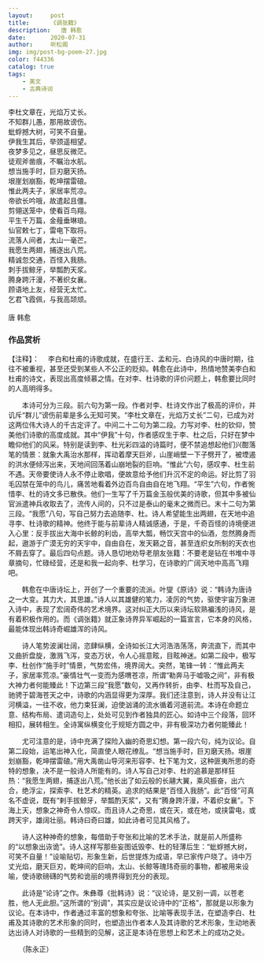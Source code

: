 ```yaml
---
layout:     post
title:      《调张籍》
description:   唐 韩愈
date:       2020-07-31
author:     听松阁
img: img/post-bg-poem-27.jpg
color: f44336
catalog: true
tags:
    - 美文
    - 古典诗词
---
```


李杜文章在，光焰万丈长。<br>
不知群儿愚，那用故谤伤。<br>
蚍蜉撼大树，可笑不自量。<br>
伊我生其后，举颈遥相望。<br>
夜梦多见之，昼思反微茫。<br>
徒观斧凿痕，不瞩治水航。<br>
想当施手时，巨刃磨天扬。<br>
垠崖划崩豁，乾坤摆雷硠。<br>
惟此两夫子，家居率荒凉。<br>
帝欲长吟哦，故遣起且僵。<br>
剪翎送笼中，使看百鸟翔。<br>
平生千万篇，金薤垂琳琅。<br>
仙官敕七丁，雷电下取将。<br>
流落人间者，太山一毫芒。<br>
我愿生两翅，捕逐出八荒。<br>
精诚忽交通，百怪入我肠。<br>
刺手拔鲸牙，举瓢酌天浆。<br>
腾身跨汗漫，不著织女襄。<br>
顾语地上友，经营无太忙。<br>
乞君飞霞佩，与我高颉颃。<br>
<br>
唐 韩愈

### 作品赏析
【注释】：
　李白和杜甫的诗歌成就，在盛行王、孟和元、白诗风的中唐时期，往往不被重视，甚至还受到某些人不公正的贬抑。韩愈在此诗中，热情地赞美李白和杜甫的诗文，表现出高度倾慕之情。在对李、杜诗歌的评价问题上，韩愈要比同时的人高明得多。

　　本诗可分为三段。前六句为第一段。作者对李、杜诗文作出了极高的评价，并讥斥“群儿”谤伤前辈是多么无知可笑。“李杜文章在，光焰万丈长”二句，已成为对这两位伟大诗人的千古定评了。中间二十二句为第二段。力写对李、杜的钦仰，赞美他们诗歌的高度成就。其中“伊我”十句，作者感叹生于李、杜之后，只好在梦中瞻仰他们的风采。特别是读到李、杜光彩四溢的诗篇时，便不禁追想起他们兴酣落笔的情景：就象大禹治水那样，挥动着摩天巨斧，山崖峭壁一下子劈开了，被堙遏的洪水便倾泻出来，天地间回荡着山崩地裂的巨响。“惟此”六句，感叹李、杜生前不遇。天帝要使诗人永不停止歌唱，便故意给予他们升沉不定的命运。好比剪了羽毛囚禁在笼中的鸟儿，痛苦地看着外边百鸟自由自在地飞翔。“平生”六句，作者惋惜李、杜的诗文多已散佚。他们一生写了千万篇金玉般优美的诗歌，但其中多被仙官派遣神兵收取去了，流传人间的，只不过是泰山的毫末之微而已。末十二句为第三段。“我愿”八句，写自己努力去追随李、杜。诗人希望能生出两翅，在天地中追寻李、杜诗歌的精神。他终于能与前辈诗人精诚感通，于是，千奇百怪的诗境便进入心里：反手拔出大海中长鲸的利齿，高举大瓢，畅饮天宫中的仙酒，忽然腾身而起，遨游于广漠无穷的天宇中，自由自在，发天籁之音，甚至连织女所制的天衣也不屑去穿了。最后四句点题。诗人恳切地劝导老朋友张籍：不要老是钻在书堆中寻章摘句，忙碌经营，还是和我一起向李、杜学习，在诗歌的广阔天地中高高飞翔吧。

　　韩愈在中唐诗坛上，开创了一个重要的流派。叶燮《原诗》说：“韩诗为唐诗之一大变。其力大，其思雄。”诗人以其雄健的笔力，凌厉的气势，驱使宇宙万象进入诗中，表现了宏阔奇伟的艺术境界。这对纠正大历以来诗坛软熟褊浅的诗风，是有着积极作用的。而《调张籍》就正象诗界异军崛起的一篇宣言，它本身的风格，最能体现出韩诗奇崛雄浑的诗风。

　　诗人笔势波澜壮阔，恣肆纵横，全诗如长江大河浩浩荡荡，奔流直下，而其中又曲折盘旋，激溅飞泻，变态万状，令人心摇意眩，目眩神迷。如第二段中，极写李、杜创作“施手时”情景，气势宏伟，境界阔大。突然，笔锋一转：“惟此两夫子，家居率荒凉。”豪情壮气一变而为感喟苍凉，所谓“勒奔马于嘘吸之间”，非有极大神力者何能臻此！下边第三段“我愿”数句，又再作转折，由李、杜而写及自己，驰骋于碧海苍天之中，诗歌的内涵显得更为深厚。我们还注意到，诗人并没有让江河横溢，一往不收，他力束狂澜，迫使汹涌的流水循着河道前流。本诗在命题立意、结构布局、遣词造句上，处处可见到作者独具的匠心。如诗中三个段落，回环相扣，展转相生。全诗寓纵横变化于规矩方圆之中，非有极深功力者何能臻此！

　　尤可注意的是，诗中充满了探险入幽的奇思幻想。第一段六句，纯为议论。自第二段始，运笔出神入化，简直使人眼花缭乱。“想当施手时，巨刃磨天扬。垠崖划崩豁，乾坤摆雷硠。”用大禹凿山导河来形容李、杜下笔为文，这种匪夷所思的奇特的想象，决不是一般诗人所能有的。诗人写自己对李、杜的追慕是那样狂热：“我愿生两翅，捕逐出八荒。”他长出了如云般的长翮大翼，乘风振奋，出六合，绝浮尘，探索李、杜艺术的精英。追求的结果是“百怪入我肠”。此“百怪”可真名不虚说，既有“剌手拔鲸牙，举瓢酌天浆”，又有“腾身跨汗漫，不着织女襄”。下海上天，想象之神奇令人惊叹。而且诗人之奇思，或在天，或在地，或挟雷电，或跨天宇，雄阔壮丽。韩诗曰奇曰雄，如此诗者可见其风格了。

　　诗人这种神奇的想象，每借助于夸张和比喻的艺术手法，就是前人所盛称的“以想象出诙诡”。诗人这样写那些妄图诋毁李、杜的轻薄后生：“蚍蜉撼大树，可笑不自量！”设喻贴切，形象生新，后世提炼为成语，早已家传户晓了。诗中万丈光焰，磨天巨刃，乾坤间的巨响，太山、长鲸等瑰玮奇丽的事物，都被用来设喻，使诗歌磅礴的气势和诡丽的境界得到充分的表现。

　　此诗是“论诗”之作。朱彝尊《批韩诗》说：“议论诗，是又别一调，以苍老胜，他人无此胆。”这所谓的“别调”，其实应是议论诗中的“正格”，那就是以形象为议论。在本诗中，作者通过丰富的想象和夸张、比喻等表现手法，在塑造李白、杜甫及其诗歌的艺术形象的同时，也塑造出作者本人及其诗歌的艺术形象，生动地表达出诗人对诗歌的一些精到的见解，这正是本诗在思想上和艺术上的成功之处。

　　（陈永正）
